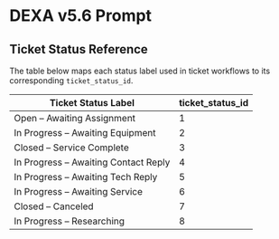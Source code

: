 # DEXA v5.6 Prompt

## Ticket Status Reference

The table below maps each status label used in ticket workflows to its corresponding `ticket_status_id`.

| Ticket Status Label | ticket_status_id |
|---------------------|------------------|
| Open – Awaiting Assignment | 1 |
| In Progress – Awaiting Equipment | 2 |
| Closed – Service Complete | 3 |
| In Progress – Awaiting Contact Reply | 4 |
| In Progress – Awaiting Tech Reply | 5 |
| In Progress – Awaiting Service | 6 |
| Closed – Canceled | 7 |
| In Progress – Researching | 8 |

